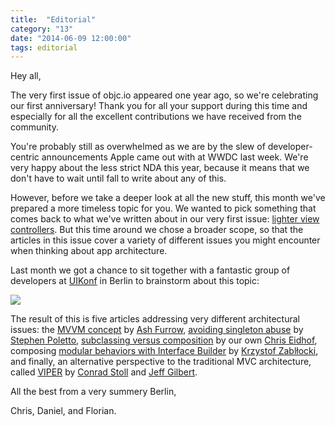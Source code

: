 ```yaml
---
title:  "Editorial"
category: "13"
date: "2014-06-09 12:00:00"
tags: editorial
---
```


Hey all,

The very first issue of objc.io appeared one year ago, so we're celebrating our first anniversary! Thank you for all your support during this time and especially for all the excellent contributions we have received from the community.

You're probably still as overwhelmed as we are by the slew of developer-centric announcements Apple came out with at WWDC last week. We're very happy about the less strict NDA this year, because it means that we don't have to wait until fall to write about any of this. 

However, before we take a deeper look at all the new stuff, this month we've prepared a more timeless topic for you. We wanted to pick something that comes back to what we've written about in our very first issue: [lighter view controllers](/issues/1-view-controllers). But this time around we chose a broader scope, so that the articles in this issue cover a variety of different issues you might encounter when thinking about app architecture.

Last month we got a chance to sit together with a fantastic group of developers at [UIKonf](http://www.uikonf.com) in Berlin to brainstorm about this topic:

![](/images/issue-13/uikonf-meeting.jpg)

The result of this is five articles addressing very different architectural issues: the [MVVM concept](/issues/13-architecture/mvvm/) by [Ash Furrow](https://twitter.com/ashfurrow), [avoiding singleton abuse](/issues/13-architecture/singletons/) by [Stephen Poletto](https://twitter.com/stephenpoletto), [subclassing versus composition](/issues/13-architecture/subclassing/) by our own [Chris Eidhof](https://twitter.com/chriseidhof), composing [modular behaviors with Interface Builder](/issues/13-architecture/behaviors/) by [Krzystof Zablłocki](https://twitter.com/merowing_), and finally, an alternative perspective to the traditional MVC architecture, called [VIPER](/issues/13-architecture/viper/) by [Conrad Stoll](https://twitter.com/conradstoll) and [Jeff Gilbert](mailto:jeff.gilbert@mutualmobile.com). 

All the best from a very summery Berlin,

Chris, Daniel, and Florian.
